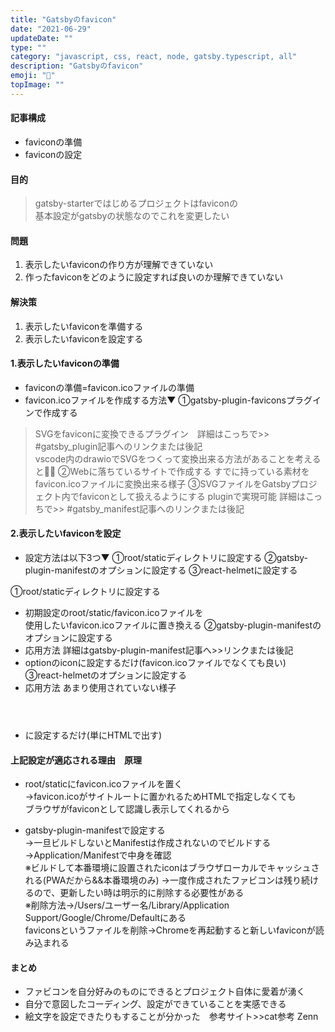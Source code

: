 ```yaml
---
title: "Gatsbyのfavicon"
date: "2021-06-29"
updateDate: ""
type: ""
category: "javascript, css, react, node, gatsby.typescript, all"
description: "Gatsbyのfavicon"
emoji: "🍃"
topImage: ""
---
```


#### 記事構成

- faviconの準備
- faviconの設定

#### 目的

> gatsby-starterではじめるプロジェクトはfaviconの  
> 基本設定がgatsbyの状態なのでこれを変更したい

#### 問題

1. 表示したいfaviconの作り方が理解できていない
2. 作ったfaviconをどのように設定すれば良いのか理解できていない
#### 解決策

1. 表示したいfaviconを準備する
2. 表示したいfaviconを設定する

#### 1.表示したいfaviconの準備
- faviconの準備=favicon.icoファイルの準備
- favicon.icoファイルを作成する方法▼
①gatsby-plugin-faviconsプラグインで作成する  
> SVGをfaviconに変換できるプラグイン　詳細はこっちで>> #gatsby_plugin記事へのリンクまたは後記  
> vscode内のdrawioでSVGをつくって変換出来る方法があることを考えると🙆‍♂️ 
②Webに落ちているサイトで作成する
> すでに持っている素材をfavicon.icoファイルに変換出来る様子
③SVGファイルをGatsbyプロジェクト内でfaviconとして扱えるようにする
> pluginで実現可能 詳細はこっちで>> #gatsby_manifest記事へのリンクまたは後記

#### 2.表示したいfaviconを設定
- 設定方法は以下3つ▼
①root/staticディレクトリに設定する
②gatsby-plugin-manifestのオプションに設定する
③react-helmetに設定する

①root/staticディレクトリに設定する
- 初期設定のroot/static/favicon.icoファイルを  
  使用したいfavicon.icoファイルに置き換える 
②gatsby-plugin-manifestのオプションに設定する
- 応用方法 詳細はgatsby-plugin-manifest記事へ>>リンクまたは後記
- optionのiconに設定するだけ(favicon.icoファイルでなくても良い)
③react-helmetのオプションに設定する
- 応用方法 あまり使用されていない様子
- <header></header>に設定するだけ(単にHTMLで出す)
#### 上記設定が適応される理由　原理
- root/staticにfavicon.icoファイルを置く  
  →favicon.icoがサイトルートに置かれるためHTMLで指定しなくても  
  ブラウザがfaviconとして認識し表示してくれるから

- gatsby-plugin-manifestで設定する  
  →一旦ビルドしないとManifestは作成されないのでビルドする→Application/Manifestで中身を確認    
  ※ビルドして本番環境に設置されたiconはブラウザローカルでキャッシュされる(PWAだから&&本番環境のみ) 
  →一度作成されたファビコンは残り続けるので、更新したい時は明示的に削除する必要性がある  
  ※削除方法→/Users/ユーザー名/Library/Application Support/Google/Chrome/Defaultにある  
  faviconsというファイルを削除→Chromeを再起動すると新しいfaviconが読み込まれる

#### まとめ
- ファビコンを自分好みのものにできるとプロジェクト自体に愛着が湧く
- 自分で意図したコーディング、設定ができていることを実感できる
- 絵文字を設定できたりもすることが分かった　参考サイト>>cat参考 Zenn





